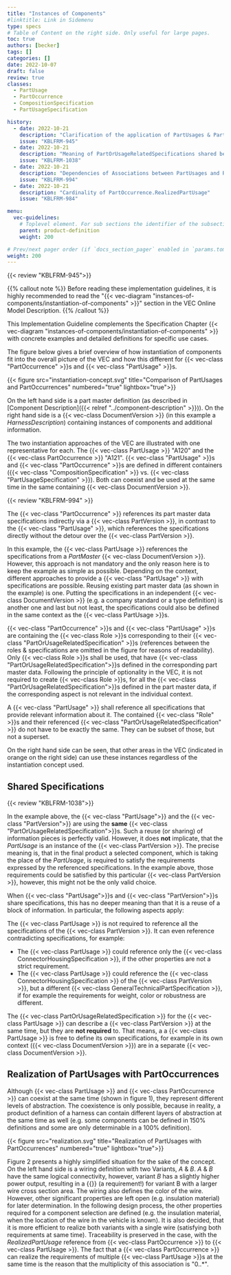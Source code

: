 ```yaml
---
title: "Instances of Components"
#linktitle: Link in Sidemenu
type: specs
# Table of Content on the right side. Only useful for large pages.
toc: true
authors: [becker]
tags: []
categories: []
date: 2022-10-07
draft: false
review: true
classes:
  - PartUsage
  - PartOccurrence
  - CompositionSpecification
  - PartUsageSpecification

history:
  - date: 2022-10-21
    description: "Clarification of the application of PartUsages & PartOccurrences"
    issue: "KBLFRM-945"
  - date: 2022-10-21
    description: "Meaning of PartOrUsageRelatedSpecifications shared between PartUsages & PartVersion"
    issue: "KBLFRM-1038"
  - date: 2022-10-21
    description: "Dependencies of Associations between PartUsages and Roles to their Specifications"
    issue: "KBLFRM-994"
  - date: 2022-10-21
    description: "Cardinality of PartOccurrence.RealizedPartUsage"
    issue: "KBLFRM-984"

menu:
  vec-guidelines:
    # Toplevel element. For sub sections the identifier of the subsection
    parent: product-definition
    weight: 200

# Prev/next pager order (if `docs_section_pager` enabled in `params.toml`)
weight: 200
---
```

{{< review "KBLFRM-945">}}

{{% callout note %}}
Before reading these implementation guidelines, it is highly recommended to read the "{{< vec-diagram "instances-of-components/instantiation-of-components" >}}" section in the VEC Online Model Description.
{{% /callout %}}

This Implementation Guideline complements the Specification Chapter {{< vec-diagram "instances-of-components/instantiation-of-components" >}} with concrete examples and detailed definitions for specific use cases. 

The figure below gives a brief overview of how instantiation of components fit into the overall picture of the VEC and how this different for {{< vec-class "PartOccurrence" >}}s and {{< vec-class "PartUsage" >}}s. 

{{< figure src="instantiation-concept.svg" title="Comparison of PartUsages and PartOccurrences" numbered="true" lightbox="true">}}

On the left hand side is a part master definition (as described in [Component Description]({{< relref "../component-description" >}})). On the right hand side is a {{< vec-class DocumentVersion >}} (in this example a _HarnessDescription_) containing instances of components and additional information. 

The two instantiation approaches of the VEC are illustrated with one representative for each. The {{< vec-class PartUsage >}} "A120" and the {{< vec-class PartOccurrence >}} "A121". {{< vec-class "PartUsage" >}}s and {{< vec-class "PartOccurrence" >}}s are defined in different containers ({{< vec-class "CompositionSpecification" >}} vs. {{< vec-class "PartUsageSpecification" >}}). Both can coexist and be used at the same time in the same containing {{< vec-class DocumentVersion >}}.

{{< review "KBLFRM-994" >}}

The {{< vec-class "PartOccurrence" >}} references its part master data specifications indirectly via a {{< vec-class PartVersion >}}, in contrast  to the {{< vec-class "PartUsage" >}}, which references the specifications directly without the detour over the {{< vec-class PartVersion >}}. 

In this example, the {{< vec-class PartUsage >}} references the specifications from a _PartMaster_ {{< vec-class DocumentVersion >}}. However, this approach is not mandatory and the only reason here is to keep the example as simple as possible. Depending on the context, different approaches to provide a {{< vec-class "PartUsage" >}} with specifications are possible. Reusing existing part master data (as shown in the example) is one. Putting the specifications in an independent {{< vec-class DocumentVersion >}} (e.g. a company standard or a type definition) is another one and last but not least, the specifications could also be defined in the same context as the {{< vec-class PartUsage >}}s.

{{< vec-class "PartOccurrence" >}}s and {{< vec-class "PartUsage" >}}s are containing the {{< vec-class Role >}}s corresponding to their {{< vec-class "PartOrUsageRelatedSpecification" >}}s (references between the roles & specifications are omitted in the figure for reasons of readability). Only {{< vec-class Role >}}s shall be used, that have {{< vec-class "PartOrUsageRelatedSpecification">}}s defined in the corresponding part master data. Following the principle of optionality in the VEC, it is not required to create {{< vec-class Role >}}s, for all the {{< vec-class "PartOrUsageRelatedSpecification">}}s defined in the part master data, if the corresponding aspect is not relevant in the individual context. 

A {{< vec-class "PartUsage" >}} shall reference all specifications that provide relevant information about it. The contained {{< vec-class "Role" >}}s and their referenced {{< vec-class "PartOrUsageRelatedSpecification" >}} do not have to be exactly the same. They can be subset of those, but not a superset.

On the right hand side can be seen, that other areas in the VEC (indicated in orange on the right side) can use these instances regardless of the instantiation concept used.

## Shared Specifications 

{{< review "KBLFRM-1038">}}

In the example above, the {{< vec-class "PartUsage">}} and the {{< vec-class "PartVersion">}} are using the **same** {{< vec-class "PartOrUsageRelatedSpecification">}}s. Such a reuse (or sharing) of information pieces is perfectly valid. However, it does **not** implicate, that the _PartUsage_ is an instance of the {{< vec-class PartVersion >}}. The precise meaning is, that in the final product a selected component, which is taking the place of the _PartUsage_, is required to satisfy the requirements expressed by the referenced specifications. In the example above, those requirements could be satisfied by this particular {{< vec-class PartVersion >}}, however, this might not be the only valid choice. 

When {{< vec-class "PartUsage">}}s and {{< vec-class "PartVersion">}}s share specifications, this has no deeper meaning than that it is a reuse of a block of information. In particular, the following aspects apply: 

The {{< vec-class PartUsage >}} is not required to reference all the specifications of the {{< vec-class PartVersion >}}. It can even reference contradicting specifications, for example:

- The {{< vec-class PartUsage >}} could reference only the {{< vec-class ConnectorHousingSpecification >}}, if the other properties are not a strict requirement. 
- The {{< vec-class PartUsage >}} could reference the {{< vec-class ConnectorHousingSpecification >}} of the {{< vec-class PartVersion >}}, but a different {{< vec-class GeneralTechnicalPartSpecification >}}, if for example the requirements for weight, color or robustness are different. 

The {{< vec-class PartOrUsageRelatedSpecification >}} for the {{< vec-class PartUsage >}} can describe a {{< vec-class PartVersion >}} at the same time, but they are **not required** to. That means, a a {{< vec-class PartUsage >}} is free to define its own specifications, for example in its own context ({{< vec-class DocumentVersion >}}) are in a separate {{< vec-class DocumentVersion >}}.
  

<!-- TODO KBLFRM-931, KBLFRM-984, KBLFRM-945, KBLFRM-994, Done: KBLFRM-1038 -->

## Realization of PartUsages with PartOccurrences

Although {{< vec-class PartUsage >}} and {{< vec-class PartOccurrence >}} can coexist at the same time (shown in figure 1), they represent different levels of abstraction. The coexistence is only possible, because in reality, a product definition of a harness can contain different layers of abstraction at the same time as well (e.g. some components can be defined in 150% definitions and some are only determinable in a 100% definition).

{{< figure src="realization.svg" title="Realization of PartUsages with PartOccurrences" numbered="true" lightbox="true">}}

Figure 2 presents a highly simplified situation for the sake of the concept. On the left hand side is a wiring definition with two Variants, _A_ & _B_. _A_ & _B_ have the same logical connectivity, however, variant _B_ has a slightly higher power output, resulting in a {{<vec-class PartUsage>}} (a requirement!) for variant B with a larger wire cross section area. The wiring also defines the color of the wire. However, other significant properties are left open (e.g. insulation material) for later determination. In the following design process, the other properties required for a component selection are defined (e.g. the insulation material, when the location of the wire in the vehicle is known). It is also decided, that it is more efficient to realize both variants with a single wire (satisfying both requirements at same time). Traceability is preserved in the case, with the _RealizedPartUsage_ reference from {{< vec-class PartOccurrence >}} to {{< vec-class PartUsage >}}. The fact that a {{< vec-class PartOccurrence >}} can realize the requirements of multiple {{< vec-class PartUsage >}}s at the same time is the reason that the multiplicity of this association is "0..*".

